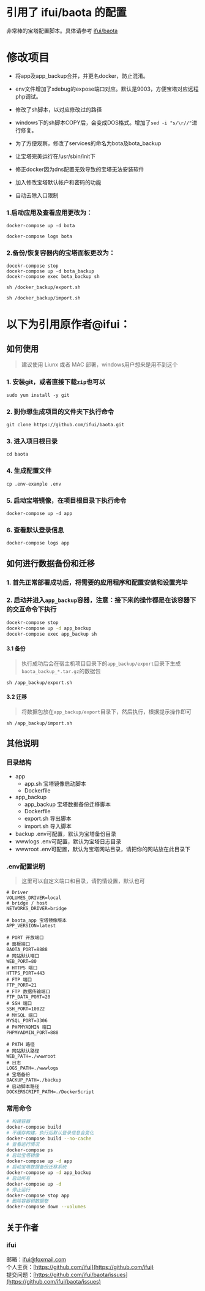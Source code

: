 # 引用了 ifui/baota 的配置
非常棒的宝塔配置脚本。具体请参考 [ifui/baota](https://github.com/ifui/baota)

# 修改项目

- 将app及app_backup合并，并更名docker，防止混淆。

- env文件增加了xdebug的expose端口对应。默认是9003，方便宝塔对应远程php调试。

- 修改了sh脚本，以对应修改过的路径

- windows下的sh脚本COPY后，会变成DOS格式。增加了```sed -i "s/\r//"```进行修复。

- 为了方便观察，修改了services的命名为bota及bota_backup

- 让宝塔完美运行在/usr/sbin/init下

- 修正docker因为dns配置无效导致的宝塔无法安装软件

- 加入修改宝塔默认帐户和密码的功能

- 自动去除入口限制

### 1.启动应用及查看应用更改为：

```
docker-compose up -d bota
```

```
docker-compose logs bota
```

### 2.备份/恢复容器内的宝塔面板更改为：

```
docekr-compose stop
docekr-compose up -d bota_backup
docekr-compose exec bota_backup sh
```

```
sh /docker_backup/export.sh
```

```
sh /docker_backup/import.sh
```



# 以下为引用原作者@ifui：

## 如何使用

> 建议使用 Liunx 或者 MAC 部署，windows用户想来是用不到这个

### 1. 安装git，或者直接下载`zip`也可以
`sudo yum install -y git`

### 2. 到你想生成项目的文件夹下执行命令
`git clone https://github.com/ifui/baota.git`

### 3. 进入项目根目录
`cd baota`

### 4. 生成配置文件
`cp .env-example .env`

### 5. 启动宝塔镜像，在项目根目录下执行命令
`docker-compose up -d app`

### 6. 查看默认登录信息
`docker-compose logs app`

## 如何进行数据备份和迁移

### 1. 首先正常部署成功后，将需要的应用程序和配置安装和设置完毕

### 2. 启动并进入`app_backup`容器，注意：接下来的操作都是在该容器下的交互命令下执行
```bash
docekr-compose stop
docekr-compose up -d app_backup
docekr-compose exec app_backup sh
```

#### 3.1 备份

> 执行成功后会在宿主机项目目录下的`app_backup/export`目录下生成`baota_backup_*.tar.gz`的数据包

`sh /app_backup/export.sh`

#### 3.2 迁移

> 将数据包放在`app_backup/export`目录下，然后执行，根据提示操作即可

`sh /app_backup/import.sh`

## 其他说明

### 目录结构

- app
  - app.sh 宝塔镜像启动脚本
  - Dockerfile
- app_backup
  - app_backup 宝塔数据备份迁移脚本
  - Dockerfile
  - export.sh 导出脚本
  - import.sh 导入脚本
- backup .env可配置，默认为宝塔备份目录
- wwwlogs .env可配置，默认为宝塔日志目录
- wwwroot .env可配置，默认为宝塔网站目录，请把你的网站放在此目录下

### .env配置说明
> 这里可以自定义端口和目录，请酌情设置，默认也可
```
# Driver
VOLUMES_DRIVER=local
# bridge / host
NETWORKS_DRIVER=bridge

# baota_app 宝塔镜像版本
APP_VERSION=latest

# PORT 开放端口
# 面板端口
BAOTA_PORT=8888
# 网站默认端口
WEB_PORT=80
# HTTPS 端口
HTTPS_PORT=443
# FTP 端口
FTP_PORT=21
# FTP 数据传输端口
FTP_DATA_PORT=20
# SSH 端口
SSH_PORT=10022
# MYSQL 端口
MYSQL_PORT=3306
# PHPMYADMIN 端口
PHPMYADMIN_PORT=888

# PATH 路径
# 网站默认路径
WEB_PATH=./wwwroot
# 日志
LOGS_PATH=./wwwlogs
# 宝塔备份
BACKUP_PATH=./backup
# 启动脚本路径
DOCKERSCRIPT_PATH=./DockerScript
```

### 常用命令

```bash
# 构建容器
docker-compose build
# 不缓存构建，执行后默认登录信息会变化
docker-compose build --no-cache
# 查看运行情况
docker-compose ps
# 启动宝塔镜像
docker-compose up -d app
# 启动宝塔数据备份迁移系统
docker-compose up -d app_backup
# 启动所有
docker-compose up -d
# 停止运行
docker-compose stop app
# 删除容器和数据卷
docker-compose down --volumes
```

## 关于作者
### ifui
邮箱：ifui@foxmail.com \
个人主页：[https://github.com/ifui](https://github.com/ifui) \
提交问题：[https://github.com/ifui/baota/issues](https://github.com/ifui/baota/issues)
